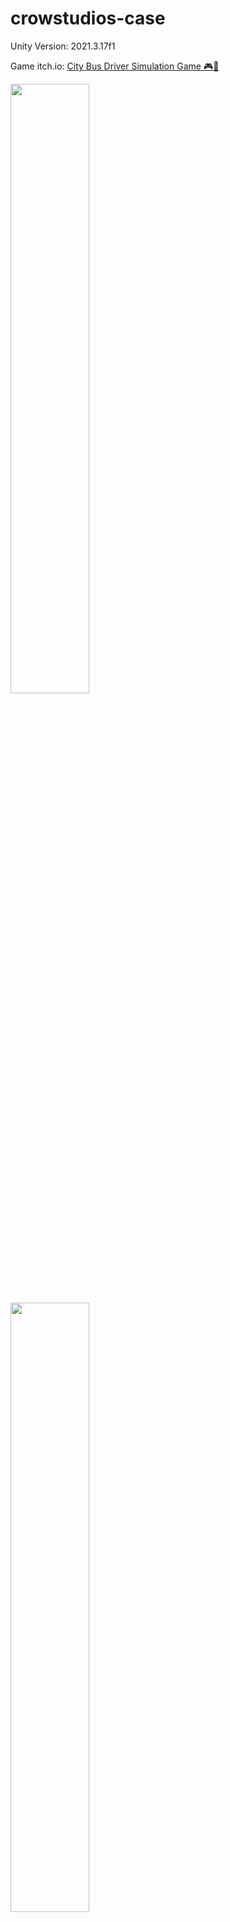 # crowstudios-case
Unity Version: 2021.3.17f1

Game itch.io:  <a href="https://mertbalkan.itch.io/bus-game">City Bus Driver Simulation Game 🎮🚌</a>


<img src="https://user-images.githubusercontent.com/43827959/228951487-b251f880-5c84-4f93-bdae-bc3a214b9429.png" width=50% height=50%>
<img src="https://user-images.githubusercontent.com/43827959/228951511-9b847e02-604b-4a6d-8a92-d663dd1f2820.png" width=50% height=50%>
<img src="https://user-images.githubusercontent.com/43827959/228951516-05587289-3d93-4511-a827-d841b9b95a54.png" width=50% height=50%>
<img src="https://user-images.githubusercontent.com/43827959/228951526-0dfbee8b-33b5-4672-81e9-19c4b0211796.png" width=50% height=50%>
<img src="https://user-images.githubusercontent.com/43827959/228951529-9cb288ca-ccea-44a8-a930-ba6d7bc613d1.png" width=50% height=50%>
<img src="https://user-images.githubusercontent.com/43827959/228951532-e7713739-5e43-493b-9284-4251bfa6da1c.png" width=50% height=50%>

